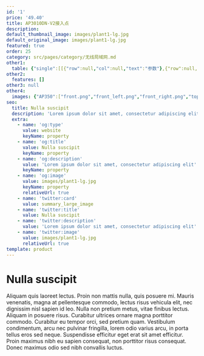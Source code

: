 ```yaml
---
id: '1'
price: '49.40'
title: AP3010DN-V2接入点
description: 
default_thumbnail_image: images/plant1-lg.jpg
default_original_image: images/plant1-lg.jpg
featured: true
order: 25
category: src/pages/category/无线局域网.md
other1: 
  table: {"single":[[{"row":null,"col":null,"text":"参数"},{"row":null,"col":null,"text":"AP3010DN-V2"}],[{"row":null,"col":null,"text":"MIMO:空间流"},{"row":null,"col":null,"text":"2×2:2"}],[{"row":null,"col":null,"text":"无线协议"},{"row":null,"col":null,"text":"802.11a/b/g/n/ac"}],[{"row":null,"col":null,"text":"工作频段"},{"row":null,"col":null,"text":"2.4G和5G"}],[{"row":null,"col":null,"text":"最高速率"},{"row":null,"col":null,"text":"1.167Gbps"}],[{"row":null,"col":null,"text":"天线类型/增益"},{"row":null,"col":null,"text":"内置天线\n\n2.4G：4dBi\n5G：6dBi"}],[{"row":null,"col":null,"text":"最大发射功率"},{"row":null,"col":null,"text":"23dBm（组合功率）"}],[{"row":null,"col":null,"text":"可同时在线的用户数量"},{"row":null,"col":null,"text":"≤128"}],[{"row":null,"col":null,"text":"尺寸（长×宽×高）"},{"row":null,"col":null,"text":"180mm×180mm×39.5mm"}],[{"row":null,"col":null,"text":"电源输入"},{"row":null,"col":null,"text":"DC 12V±10%\nPOE供电：-48V DC\n满足802.3af/at以太网供电标准"}],[{"row":null,"col":null,"text":"最大功耗"},{"row":null,"col":null,"text":"10.2W"}]]}
other2:
  features: []
other3: null
other4:
  images: {"AP350":["front.png","front_left.png","front_right.png","top.png","bottom.png","rear_top.png"]}
seo:
  title: Nulla suscipit
  description: 'Lorem ipsum dolor sit amet, consectetur adipiscing elit'
  extra:
    - name: 'og:type'
      value: website
      keyName: property
    - name: 'og:title'
      value: Nulla suscipit
      keyName: property
    - name: 'og:description'
      value: 'Lorem ipsum dolor sit amet, consectetur adipiscing elit'
      keyName: property
    - name: 'og:image'
      value: images/plant1-lg.jpg
      keyName: property
      relativeUrl: true
    - name: 'twitter:card'
      value: summary_large_image
    - name: 'twitter:title'
      value: Nulla suscipit
    - name: 'twitter:description'
      value: 'Lorem ipsum dolor sit amet, consectetur adipiscing elit'
    - name: 'twitter:image'
      value: images/plant1-lg.jpg
      relativeUrl: true
template: product
---
```


# Nulla suscipit

Aliquam quis laoreet lectus. Proin non mattis nulla, quis posuere mi. Mauris venenatis, magna at pellentesque commodo, lectus risus vehicula elit, nec dignissim nisl sapien id leo. Nulla non pretium metus, vitae finibus lectus. Aliquam in posuere risus. Curabitur ultrices ornare magna porttitor commodo. Curabitur eu tempor orci, sed pretium quam. Vestibulum condimentum, arcu nec pulvinar fringilla, lorem odio varius arcu, in porta tellus eros sed neque. Suspendisse efficitur eget erat sit amet efficitur. Proin maximus nibh eu sapien consequat, non porttitor risus consequat. Donec maximus odio sed nibh convallis luctus.